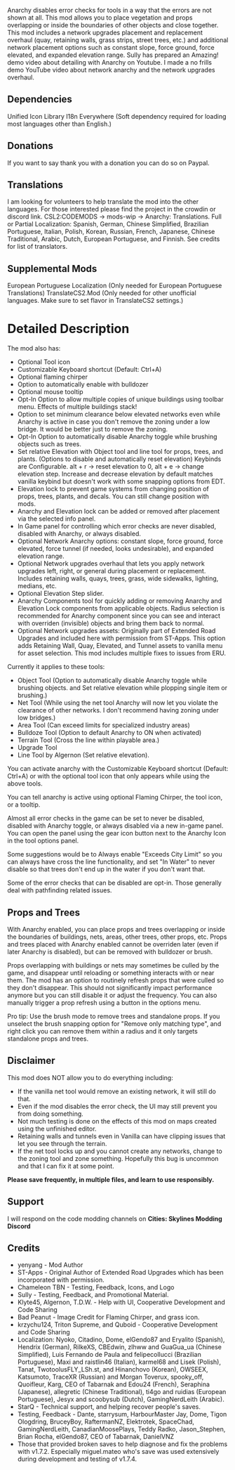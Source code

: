Anarchy disables error checks for tools in a way that the errors are not shown at all.
This mod allows you to place vegetation and props overlapping or inside the boundaries of other objects and close together.
This mod includes a network upgrades placement and replacement overhaul (quay, retaining walls, grass strips, street trees, etc.) and additional network placement options such as constant slope, force ground, force elevated, and expanded elevation range.
Sully has prepared an Amazing! demo video about detailing with Anarchy on Youtube. I made a no frills demo YouTube video about network anarchy and the network upgrades overhaul.

## Dependencies
Unified Icon Library
I18n Everywhere (Soft dependency required for loading most languages other than English.)

## Donations
If you want to say thank you with a donation you can do so on Paypal.

## Translations
I am looking for volunteers to help translate the mod into the other languages. For those interested please find the project in the crowdin or discord link. CSL2:CODEMODS -> mods-wip -> Anarchy: Translations.
Full or Partial Localization: Spanish, German, Chinese Simplified, Brazilian Portuguese, Italian, Polish, Korean, Russian, French, Japanese, Chinese Traditional, Arabic, Dutch, European Portuguese, and Finnish. See credits for list of translators.

## Supplemental Mods
European Portuguese Localization (Only needed for European Portuguese Translations)
TranslateCS2.Mod (Only needed for other unofficial languages. Make sure to set flavor in TranslateCS2 settings.)

# Detailed Description
The mod also has: 
* Optional Tool icon
* Customizable Keyboard shortcut (Default: Ctrl+A)
* Optional flaming chirper
* Option to automatically enable with bulldozer
* Optional mouse tooltip
* Opt-In Option to allow multiple copies of unique buildings using toolbar menu. Effects of multiple buildings stack!
* Option to set minimum clearance below elevated networks even while Anarchy is active in case you don't remove the zoning under a low bridge. It would be better just to remove the zoning.
* Opt-In Option to automatically disable Anarchy toggle while brushing objects such as trees.
* Set relative Elevation with Object tool and line tool for props, trees, and plants. (Options to disable and automatically reset elevation) Keybinds are Configurable. alt + r -> reset elevation to 0, alt + e -> change elevation step. Increase and decrease elevation by default matches vanilla keybind but doesn't work with some snapping options from EDT.
* Elevation lock to prevent game systems from changing position of props, trees, plants, and decals. You can still change position with mods.
* Anarchy and Elevation lock can be added or removed after placement via the selected info panel.
* In Game panel for controlling which error checks are never disabled, disabled with Anarchy, or always disabled.
* Optional Network Anarchy options: constant slope, force ground, force elevated, force tunnel (if needed, looks undesirable), and expanded elevation range.
* Optional Network upgrades overhaul that lets you apply network upgrades left, right, or general during placement or replacement. Includes retaining walls, quays, trees, grass, wide sidewalks, lighting, medians, etc.
* Optional Elevation Step slider.
* Anarchy Components tool for quickly adding or removing Anarchy and Elevation Lock components from applicable objects. Radius selection is recommended for Anarchy component since you can see and interact with overriden (invisible) objects and bring them back to normal.
* Optional Network upgrades assets: Originally part of Extended Road Upgrades and included here with permission from ST-Apps. This option adds Retaining Wall, Quay, Elevated, and Tunnel assets to vanilla menu for asset selection. This mod includes multiple fixes to issues from ERU.
 
Currently it applies to these tools:
* Object Tool (Option to automatically disable Anarchy toggle while brushing objects. and Set relative elevation while plopping single item or brushing.)
* Net Tool (While using the net tool Anarchy will now let you violate the clearance of other networks. I don't recommend having zoning under low bridges.)
* Area Tool (Can exceed limits for specialized industry areas)
* Bulldoze Tool (Option to default Anarchy to ON when activated)
* Terrain Tool (Cross the line within playable area.)
* Upgrade Tool
* Line Tool by Algernon (Set relative elevation).

You can activate anarchy with the Customizable Keyboard shortcut (Default: Ctrl+A) or with the optional tool icon that only appears while using the above tools.

You can tell anarchy is active using optional Flaming Chirper, the tool icon, or a tooltip.

Almost all error checks in the game can be set to never be disabled, disabled with Anarchy toggle, or always disabled via a new in-game panel. You can open the panel using the gear icon button next to the Anarchy Icon in the tool options panel.

Some suggestions would be to Always enable "Exceeds City Limit" so you can always have cross the line functionality, and set "In Water" to never disable so that trees don't end up in the water if you don't want that.

Some of the error checks that can be disabled are opt-in. Those generally deal with pathfinding related issues.

## Props and Trees
With Anarchy enabled, you can place props and trees overlapping or inside the boundaries of buildings, nets, areas, other trees, other props, etc. Props and trees placed with Anarchy enabled cannot be overriden later (even if later Anarchy is disabled), but can be removed with bulldozer or brush.

Props overlapping with buildings or nets may sometimes be culled by the game, and disappear until reloading or something interacts with or near them.
The mod has an option to routinely refresh props that were culled so they don't disappear. This should not significantly impact performance anymore but you can still disable it or adjust the frequency.
You can also manually trigger a prop refresh using a button in the options menu.

Pro tip: Use the brush mode to remove trees and standalone props. If you unselect the brush snapping option for "Remove only matching type", and right click you can remove them within a radius and it only targets standalone props and trees.

## Disclaimer
This mod does NOT allow you to do everything including:
* If the vanilla net tool would remove an existing network, it will still do that.
* Even if the mod disables the error check, the UI may still prevent you from doing something.
* Not much testing is done on the effects of this mod on maps created using the unfinished editor.
* Retaining walls and tunnels even in Vanilla can have clipping issues that let you see through the terrain.
* If the net tool locks up and you cannot create any networks, change to the zoning tool and zone something. Hopefully this bug is uncommon and that I can fix it at some point.

**Please save frequently, in multiple files, and learn to use responsibly.**

## Support
I will respond on the code modding channels on **Cities: Skylines Modding Discord**

## Credits 
* yenyang - Mod Author
* ST-Apps - Original Author of Extended Road Upgrades which has been incorporated with permission.
* Chameleon TBN - Testing, Feedback, Icons, and Logo
* Sully - Testing, Feedback, and Promotional Material.
* Klyte45, Algernon, T.D.W. - Help with UI, Cooperative Development and Code Sharing
* Bad Peanut - Image Credit for Flaming Chirper, and grass icon.
* krzychu124, Triton Supreme, and Quboid - Cooperative Development and Code Sharing
* Localization: Nyoko, Citadino, Dome, elGendo87 and Eryalito (Spanish), Hendrix (German), RilkeXS, CBEdwin, zlhww and GuaGua_ua (Chinese Simplified), Luis Fernando de Paula and felipecollucci (Brazilian Portuguese), Maxi and raistlin46 (Italian), karmel68 and Lisek (Polish), Tanat, TwotoolusFLY_LSh.st, and Hinanchovo (Korean), OWSEEX, Katsumoto, TraceXR (Russian) and Morgan Toverux, spooky_off, Quoifleur, Karg, CEO of Tabarnak and Edou24 (French), Seraphina (Japanese), allegretic (Chinese Traditional), ti4go and ruidias (European Portuguese), Jesyx and scoobysub (Dutch), GamingNerdLeith (Arabic).
* StarQ - Technical support, and helping recover people's saves.
* Testing, Feedback - Dante, starrysum, HarbourMaster Jay, Dome, Tigon Ologdring, BruceyBoy, RaftermanNZ, Elektrotek, SpaceChad, GamingNerdLeith, CanadianMoosePlays, Teddy Radko, Jason_Stephen, Brian Rocha, elGendo87, CEO of Tabarnak, DanielVNZ
* Those that provided broken saves to help diagnose and fix the problems with v1.7.2. Especially miguel.mateo who's save was used extensively during development and testing of v1.7.4.